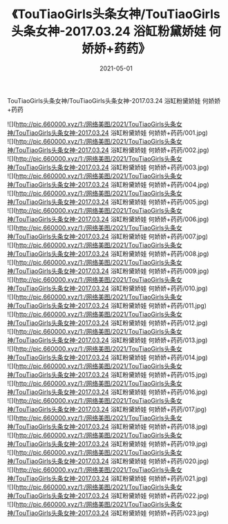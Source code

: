 ﻿---
layout: post
title:  《TouTiaoGirls头条女神/TouTiaoGirls头条女神-2017.03.24 浴缸粉黛娇娃 何娇娇+药药》
date:   2021-05-01
img: http://pic.660000.xyz/1:/网络美图/2021/TouTiaoGirls头条女神/TouTiaoGirls头条女神-2017.03.24 浴缸粉黛娇娃 何娇娇+药药/000.jpg
categories: [美女, 清纯, 唯美]
---

TouTiaoGirls头条女神/TouTiaoGirls头条女神-2017.03.24 浴缸粉黛娇娃 何娇娇+药药

 ![](http://pic.660000.xyz/1:/网络美图/2021/TouTiaoGirls头条女神/TouTiaoGirls头条女神-2017.03.24 浴缸粉黛娇娃 何娇娇+药药/001.jpg) <br>![](http://pic.660000.xyz/1:/网络美图/2021/TouTiaoGirls头条女神/TouTiaoGirls头条女神-2017.03.24 浴缸粉黛娇娃 何娇娇+药药/002.jpg) <br>![](http://pic.660000.xyz/1:/网络美图/2021/TouTiaoGirls头条女神/TouTiaoGirls头条女神-2017.03.24 浴缸粉黛娇娃 何娇娇+药药/003.jpg) <br>![](http://pic.660000.xyz/1:/网络美图/2021/TouTiaoGirls头条女神/TouTiaoGirls头条女神-2017.03.24 浴缸粉黛娇娃 何娇娇+药药/004.jpg) <br>![](http://pic.660000.xyz/1:/网络美图/2021/TouTiaoGirls头条女神/TouTiaoGirls头条女神-2017.03.24 浴缸粉黛娇娃 何娇娇+药药/005.jpg) <br>![](http://pic.660000.xyz/1:/网络美图/2021/TouTiaoGirls头条女神/TouTiaoGirls头条女神-2017.03.24 浴缸粉黛娇娃 何娇娇+药药/006.jpg) <br>![](http://pic.660000.xyz/1:/网络美图/2021/TouTiaoGirls头条女神/TouTiaoGirls头条女神-2017.03.24 浴缸粉黛娇娃 何娇娇+药药/007.jpg) <br>![](http://pic.660000.xyz/1:/网络美图/2021/TouTiaoGirls头条女神/TouTiaoGirls头条女神-2017.03.24 浴缸粉黛娇娃 何娇娇+药药/008.jpg) <br>![](http://pic.660000.xyz/1:/网络美图/2021/TouTiaoGirls头条女神/TouTiaoGirls头条女神-2017.03.24 浴缸粉黛娇娃 何娇娇+药药/009.jpg) <br>![](http://pic.660000.xyz/1:/网络美图/2021/TouTiaoGirls头条女神/TouTiaoGirls头条女神-2017.03.24 浴缸粉黛娇娃 何娇娇+药药/010.jpg) <br>![](http://pic.660000.xyz/1:/网络美图/2021/TouTiaoGirls头条女神/TouTiaoGirls头条女神-2017.03.24 浴缸粉黛娇娃 何娇娇+药药/011.jpg) <br>![](http://pic.660000.xyz/1:/网络美图/2021/TouTiaoGirls头条女神/TouTiaoGirls头条女神-2017.03.24 浴缸粉黛娇娃 何娇娇+药药/012.jpg) <br>![](http://pic.660000.xyz/1:/网络美图/2021/TouTiaoGirls头条女神/TouTiaoGirls头条女神-2017.03.24 浴缸粉黛娇娃 何娇娇+药药/013.jpg) <br>![](http://pic.660000.xyz/1:/网络美图/2021/TouTiaoGirls头条女神/TouTiaoGirls头条女神-2017.03.24 浴缸粉黛娇娃 何娇娇+药药/014.jpg) <br>![](http://pic.660000.xyz/1:/网络美图/2021/TouTiaoGirls头条女神/TouTiaoGirls头条女神-2017.03.24 浴缸粉黛娇娃 何娇娇+药药/015.jpg) <br>![](http://pic.660000.xyz/1:/网络美图/2021/TouTiaoGirls头条女神/TouTiaoGirls头条女神-2017.03.24 浴缸粉黛娇娃 何娇娇+药药/016.jpg) <br>![](http://pic.660000.xyz/1:/网络美图/2021/TouTiaoGirls头条女神/TouTiaoGirls头条女神-2017.03.24 浴缸粉黛娇娃 何娇娇+药药/017.jpg) <br>![](http://pic.660000.xyz/1:/网络美图/2021/TouTiaoGirls头条女神/TouTiaoGirls头条女神-2017.03.24 浴缸粉黛娇娃 何娇娇+药药/018.jpg) <br>![](http://pic.660000.xyz/1:/网络美图/2021/TouTiaoGirls头条女神/TouTiaoGirls头条女神-2017.03.24 浴缸粉黛娇娃 何娇娇+药药/019.jpg) <br>![](http://pic.660000.xyz/1:/网络美图/2021/TouTiaoGirls头条女神/TouTiaoGirls头条女神-2017.03.24 浴缸粉黛娇娃 何娇娇+药药/020.jpg) <br>![](http://pic.660000.xyz/1:/网络美图/2021/TouTiaoGirls头条女神/TouTiaoGirls头条女神-2017.03.24 浴缸粉黛娇娃 何娇娇+药药/021.jpg) <br>![](http://pic.660000.xyz/1:/网络美图/2021/TouTiaoGirls头条女神/TouTiaoGirls头条女神-2017.03.24 浴缸粉黛娇娃 何娇娇+药药/022.jpg) <br>![](http://pic.660000.xyz/1:/网络美图/2021/TouTiaoGirls头条女神/TouTiaoGirls头条女神-2017.03.24 浴缸粉黛娇娃 何娇娇+药药/023.jpg) <br>